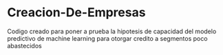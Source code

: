 # Creacion-De-Empresas

Codigo creado para poner a prueba la hipotesis de capacidad del modelo predictivo de machine learning para otorgar credito a segmentos poco abastecidos

